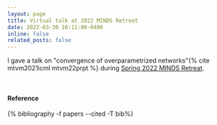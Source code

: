 ```yaml
---
layout: page
title: Virtual talk at 2022 MINDS Retreat
date: 2022-03-30 16:11:00-0400
inline: false
related_posts: false
---
```


<!-- _news/Mar22b.md -->
<div class="publications">

I gave a talk on "convergence of overparametrized networks"{% cite mtvm2021icml mtvm22prpt %} during <a href="https://www.minds.jhu.edu/2022/04/21/springs-22-minds-retreat/">Spring 2022 MINDS Retreat</a>.

 <br>
  <h4>Reference</h4>
  {% bibliography -f papers --cited -T bib%}
  
</div>
